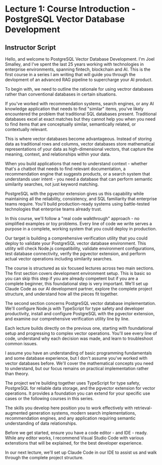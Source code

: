 # Lecture 1: Course Introduction - PostgreSQL Vector Database Development

## Instructor Script

Hello, and welcome to PostgreSQL Vector Database Development. I'm Joel Smalley, and I've spent the last 25 years working with technologies in enterprise environments, spanning fintech, blockchain and AI. This is the first course in a series I am writing that will guide you through the devlopment of an advanced RAG pipeline to supercharge your AI product.

To begin with, we need to outline the rationale for using vectror databases rather than conventional databases in certain situations.

If you've worked with recommendation systems, search engines, or any AI knowledge application that needs to find "similar" items, you've likely encountered the problem that traditional SQL databases present. Traditional databases excel at exact matches but they cannot help you when you need to find items that are conceptually similar, semantically related, or contextually relevant.

This is where vector databases become advantageous. Instead of storing data as traditional rows and columns, vector databases store mathematical representations of your data as high-dimensional vectors, that capture the meaning, context, and relationships within your data.

When you build applications that need to understand context - whether that's a chatbot that needs to find relevant documentation, a recommendation engine that suggests products, or a search system that understands user intent - you need a database that can perform semantic similarity searches, not just keyword matching.

PostgreSQL with the pgvector extension gives us this capability while maintaining all the reliability, consistency, and SQL familiarity that enterprise teams require. You'll build production-ready systems using battle-tested technologies that enterprise teams already trust.

In this course, we'll follow a "real code walkthrough" approach - no simplified examples or toy problems. Every line of code we write serves a purpose in a complete, working system that you could deploy in production.

Our target is building a comprehensive verification utility that you could deploy to validate your PostgreSQL vector database environment. This utility will check Node.js compatibility, validate environment configurations, test database connectivity, verify the pgvector extension, and perform actual vector operations including similarity searches.

The course is structured as six focused lectures across two main sections. The first section covers development environment setup. This is basic so you can skip this step if you are already competent but if you are a complete beginner, this foundational step is very important. We'll set up Claude Code as our AI development partner, explore the complete project structure, and understand how all the pieces fit together.

The second section concerns PostgreSQL vector database implementation. We'll configure Node.js with TypeScript for type safety and developer productivity, install and configure PostgreSQL with the pgvector extension, and examine our comprehensive verification utility line by line.

Each lecture builds directly on the previous one, starting with foundational setup and progressing to complex vector operations. You'll see every line of code, understand why each decision was made, and learn to troubleshoot common issues.

I assume you have an understanding of basic programming fundamentals and some database experience, but I don't assume you've worked with vector databases before. We'll cover the mathematical concepts you need to understand, but our focus remains on practical implementation rather than theory.

The project we're building together uses TypeScript for type safety, PostgreSQL for reliable data storage, and the pgvector extension for vector operations. It provides a foundation you can extend for your specific use cases or the following courses in this series.

The skills you develop here position you to work effectively with retrieval-augmented generation systems, modern search implementations, recommendation engines, and any application requiring semantic understanding of data relationships.

Before we get started, ensure you have a code editor - and IDE - ready. While any editor works, I recommend Visual Studio Code with various extenstions that will be explained, for the best developer experience.

In our next lecture, we'll set up Claude Code in our IDE to assist us and walk through the complete project structure.
